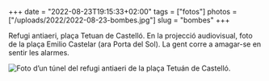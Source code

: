 +++
date = "2022-08-23T19:15:33+02:00"
tags = ["fotos"]
photos = ["/uploads/2022/2022-08-23-bombes.jpg"]
slug = "bombes"
+++

Refugi antiaeri, plaça Tetuan de Castelló. En la projecció audiovisual, foto de la plaça Emilio Castelar (ara Porta del Sol). La gent corre a amagar-se en sentir les alarmes.

<img alt="Foto d’un túnel del refugi antiaeri de la plaça Tetuán de Castelló." src="/uploads/2022/2022-08-23-bombes.jpg">
